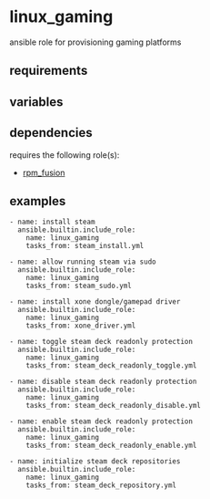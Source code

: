 linux_gaming
============
ansible role for provisioning gaming platforms

## requirements

## variables

## dependencies
requires the following role(s):
- [rpm_fusion](https://github.com/chomatz/rpm_fusion)

## examples
```
- name: install steam
  ansible.builtin.include_role:
    name: linux_gaming
    tasks_from: steam_install.yml
```
```
- name: allow running steam via sudo
  ansible.builtin.include_role:
    name: linux_gaming
    tasks_from: steam_sudo.yml
```
```
- name: install xone dongle/gamepad driver
  ansible.builtin.include_role:
    name: linux_gaming
    tasks_from: xone_driver.yml
```
```
- name: toggle steam deck readonly protection
  ansible.builtin.include_role:
    name: linux_gaming
    tasks_from: steam_deck_readonly_toggle.yml
```
```
- name: disable steam deck readonly protection
  ansible.builtin.include_role:
    name: linux_gaming
    tasks_from: steam_deck_readonly_disable.yml
```
```
- name: enable steam deck readonly protection
  ansible.builtin.include_role:
    name: linux_gaming
    tasks_from: steam_deck_readonly_enable.yml
```
```
- name: initialize steam deck repositories
  ansible.builtin.include_role:
    name: linux_gaming
    tasks_from: steam_deck_repository.yml

```
